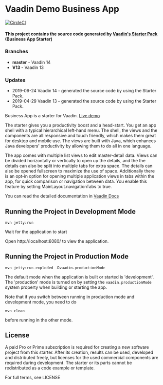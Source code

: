 # Vaadin Demo Business App
[![CircleCI](https://circleci.com/gh/igor-baiborodine/vaadin-demo-business-app.svg?style=svg)](https://circleci.com/gh/igor-baiborodine/vaadin-demo-business-app)

#### This project contains the source code generated by [Vaadin's Starter Pack](https://vaadin.com/start) (Business App Starter)

### Branches
* **master** - Vaadin 14
* **V13** - Vaadin 13

### Updates
* 2019-09-24  Vaadin 14 - generated the source code by using the Starter Pack.
* 2019-04-29  Vaadin 13 - generated the source code by using the Starter Pack.

Business App is a starter for Vaadin. [Live demo](https://business.demo.vaadin.com/)

The starter gives you a productivity boost and a head-start. You get an app shell with a typical hierarchical left-hand menu. The shell, the views and the components are all responsive and touch friendly, which makes them great for desktop and mobile use. The views are built with Java, which enhances Java developers' productivity by allowing them to do all in one language.

The app comes with multiple list views to edit master-detail data. Views can be divided horizontally or vertically to open up the details, and the the details can also be split into multiple tabs for extra space. The details can also be opened fullscreen to maximize the use of space. Additionally there is an opt-in option for opening multiple application views in tabs within the app, for quick comparison or navigation between data. You enable this feature by setting MainLayout.navigationTabs to true.

You can read the detailed documentation in [Vaadin Docs](https://vaadin.com/docs/business-app/overview.html)

## Running the Project in Development Mode

`mvn jetty:run`

Wait for the application to start

Open http://localhost:8080/ to view the application.

## Running the Project in Production Mode

`mvn jetty:run-exploded -Dvaadin.productionMode`

The default mode when the application is built or started is 'development'. The 'production' mode is turned on by setting the `vaadin.productionMode` system property when building or starting the app.

Note that if you switch between running in production mode and development mode, you need to do
```
mvn clean
```
before running in the other mode.

## License
A paid Pro or Prime subscription is required for creating a new software project from this starter. After its creation, results can be used, developed and distributed freely, but licenses for the used commercial components are required during development. The starter or its parts cannot be redistributed as a code example or template.

For full terms, see LICENSE
